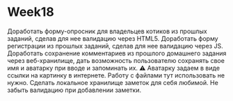 # Week18

Доработать форму-опросник для владельцев котиков из прошлых заданий, сделав для нее валидацию через HTML5.
Доработать форму регистрации из прошлых заданий, сделав для нее валидацию через JS. 
Доработать сохранение комментариев из прошлого домашнего задания через веб-хранилище, дать возможность пользователю сохранять свое имя и аватарку при вводе и запоминать их.
⚠️
Аватарку задаем в виде ссылки на картинку в интернете. Работу с файлами тут использовать не нужно.
Сделать локальное хранилище заметок для себя любимой. Не забыть валидацию при добавлении заметки.
